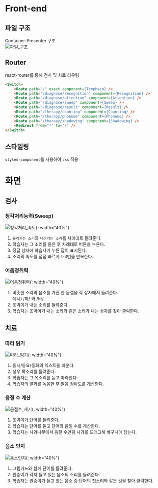 # Front-end
## 파일 구조
Container-Presenter 구조   
![파일_구조](/uploads/0ddfa464ce227e71d6f2c8edfd646ac8/image.png)

## Router
react-router를 통해 검사 및 치료 라우팅
```html
<Switch>
    <Route path="/" exact component={TempMain} />
    <Route path="/diagnose/recognition" component={Recognition} />
    <Route path="/diagnose/attention" component={Attention} />
    <Route path="/diagnose/sweep" component={Sweep} />
    <Route path="/diagnose/result" component={Result} />
    <Route path="/therapy/counting" component={Counting} />
    <Route path="/therapy/phoneme" component={Phoneme} />
    <Route path="/therapy/shadowing" component={Shadowing} />
    <Redirect from="*" to="/" />
</Switch>
```

## 스타일링
`styled-component`를 사용하여 `css` 적용
# 화면
## 검사
### 청각처리능력(Sweep)
![청각처리_속도](/uploads/b2f153a13ca9d9218384d09e68cfcc1d/7_청각처리_속도.png){: width="40%"}
1. `올라가는 소리`와 `내려가는 소리`를 차례대로 들려준다.
2. 학습자는 그 소리를 들은 후 차례대로 버튼을 누른다.
3. 정답 상자에 학습자가 누른 답이 표시된다.
4. 소리의 속도를 점점 빠르게 1-3번을 반복한다.
### 어음청취력
![어음청취력](/uploads/870681955b1d01fe892983d5b3c1722c/8_어음청취력.png){: width="40%"}
1. 비슷한 소리의 음소를 가진 한 음절을 각 상자에서 들려준다.    
예시) /마/ 와 /바/
2. 또박이가 내는 소리를 들려준다.
3. 학습자는 또박이가 내는 소리와 같은 소리가 나는 상자를 찾아 클릭한다.
## 치료
### 따라 읽기
![따라_읽기](/uploads/565221dd38369baf8b8b37c83dda2263/13_따라_읽기.png){: width="40%"}
1. 동시/동요/동화의 텍스트를 띄운다.
2. 성우 목소리를 들려준다.
3. 학습자는 그 목소리를 듣고 따라한다.
4. 학습자의 발화를 녹음한 후 발음 정확도를 계산한다.
### 음절 수 계산
![음절수_세기](/uploads/042f7dea22e960563d4d51437ce82594/14_음절수_세기.png){: width="40%"}
1. 또박이가 단어를 들려준다.
2. 학습자는 단어를 듣고 단어의 음절 수를 계산한다.
3. 학습자는 사과나무에서 음절 수만큼 사과를 드래그해 바구니에 담는다.
### 음소 인지
![음소인지](/uploads/f4c1f3b7996d7836a27c0d8011c6445c/15_음소인지.png){: width="40%"}
1. 그림카드와 함께 단어를 들려준다.
2. 원숭이가 각자 들고 있는 음소의 소리를 들려준다.
3. 학습자는 원숭이가 들고 있는 음소 중 단어의 첫소리와 같은 것을 찾아 클릭한다.

